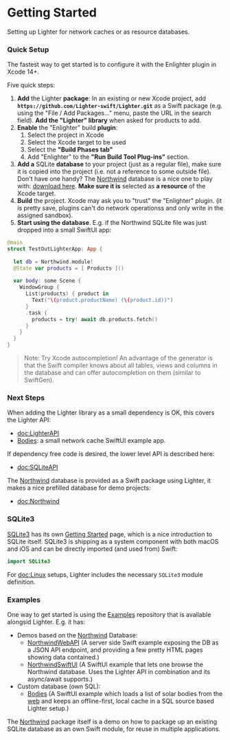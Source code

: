 # Getting Started

Setting up Lighter for network caches or as resource databases.


### Quick Setup

The fastest way to get started is to configure it with the Enlighter plugin 
in Xcode 14+.

Five quick steps:
1. **Add** the Lighter **package**:
   In an existing or new Xcode project, add
   **`https://github.com/Lighter-swift/Lighter.git`** as a Swift
   package (e.g. using the "File / Add Packages..." menu, paste the URL
   in the search field).
   **Add the "Lighter" library** when asked for products to add.
2. **Enable** the "Enlighter" build **plugin**:
   1. Select the project in Xcode
   2. Select the Xcode target to be used
   3. Select the **"Build Phases tab"**
   4. Add "Enlighter" to the **"Run Build Tool Plug-ins"** section.
3. **Add a** SQLite **database** to your project (just as a regular file),
   make sure it is copied into the project (i.e. not a reference to some 
   outside file).
   Don't have one handy? The
   [Northwind](https://github.com/Lighter-swift/NorthwindSQLite.swift) 
   database is a nice one to play with:
   [download here](https://github.com/Lighter-swift/NorthwindSQLite.swift/blob/develop/dist/northwind.db).
   **Make sure it is** selected as **a resource** of the Xcode target.
4. **Build** the project. Xcode may ask you to "trust" the "Enlighter" plugin.
   (it is pretty save, plugins can't do network operationss and only write in 
    the assigned sandbox).
5. **Start using the database**. E.g. if the Northwind SQLite file was just
   dropped into a small SwiftUI app:

```swift
@main
struct TestOutLighterApp: App {
  
  let db = Northwind.module!
  @State var products = [ Products ]()
  
  var body: some Scene {
    WindowGroup {
      List(products) { product in
        Text("\(product.productName) (\(product.id))")
      }
      .task {
        products = try! await db.products.fetch()
      }
    }
  }
}
```

> Note: Try Xcode autocompletion! An advantage of the generator is that the
>       Swift compiler knows about all tables, views and columns in the database 
>       and can offer autocompletion on them (similar to SwiftGen).


### Next Steps

When adding the Lighter library as a small dependency is OK,
this covers the Lighter API:

- <doc:LighterAPI>
- [Bodies](https://github.com/Lighter-swift/Examples/tree/develop/Sources/Bodies/):
  a small network cache SwiftUI example app.

If dependency free code is desired, the lower level API is described here:

- <doc:SQLiteAPI>

The 
[Northwind](https://github.com/Lighter-swift/NorthwindSQLite.swift)
database is provided as a Swift package using Lighter, it makes
a nice prefilled database for demo projects:

- <doc:Northwind>


### SQLite3

[SQLite3](https://www.sqlite.org) 
has its own 
 [Getting Started](https://www.sqlite.org/quickstart.html)
page, which is a nice introduction to SQLite itself.
SQLite3 is shipping as a system component with both macOS and iOS and can be 
directly imported (and used from) Swift:
```swift
import SQLite3
```
For <doc:Linux> setups, Lighter includes the necessary `SQLite3` module 
definition.


### Examples

One way to get started is using the 
[Examples](https://github.com/Lighter-swift/Examples/)
repository that is available alongsid Lighter. E.g. it has:

- Demos based on the
  [Northwind](https://Lighter-swift.github.io/NorthwindSQLite.swift/documentation/northwind/) 
  Database:
  - [NorthwindWebAPI](https://github.com/Lighter-swift/Examples/tree/develop/Sources/NorthwindWebAPI/) 
    (A server side Swift example exposing the DB as a JSON API endpoint, 
     and providing a few pretty HTML pages showing data contained.)
  - [NorthwindSwiftUI](https://github.com/Lighter-swift/Examples/tree/develop/Sources/NorthwindSwiftUI/) 
    (A SwiftUI example that lets one browse the Northwind database. 
     Uses the Lighter API in combination and its async/await supports.)
- Custom database (own SQL):
  - [Bodies](https://github.com/Lighter-swift/Examples/tree/develop/Sources/Bodies/) 
    (A SwiftUI example which loads a list of solar bodies from the
     [web](https://api.le-systeme-solaire.net/en/) and keeps
     an offline-first, local cache in a SQL source based Lighter setup.)

The [Northwind](https://Lighter-swift.github.io/NorthwindSQLite.swift/)
package itself is a demo on how to package up an existing SQLite database as
an own Swift module, for reuse in multiple applications.
